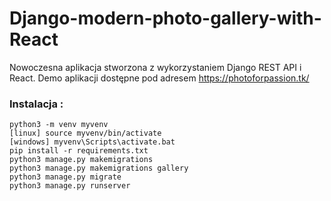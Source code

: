 # Django-modern-photo-gallery-with-React
Nowoczesna aplikacja stworzona z wykorzystaniem Django REST API i React.
Demo aplikacji dostępne pod adresem https://photoforpassion.tk/


### Instalacja :
```
python3 -m venv myvenv
[linux] source myvenv/bin/activate 
[windows] myvenv\Scripts\activate.bat
pip install -r requirements.txt
python3 manage.py makemigrations
python3 manage.py makemigrations gallery
python3 manage.py migrate
python3 manage.py runserver
```
